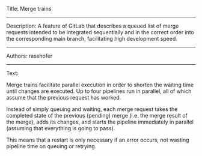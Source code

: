 Title: Merge trains

-----

Description: A feature of GitLab that describes a queued list of merge requests intended to be integrated sequentially and in the correct order into the corresponding main branch, facilitating high development speed.

-----

Authors: rasshofer

-----

Text:

Merge trains facilitate parallel execution in order to shorten the waiting time until changes are executed. Up to four pipelines run in parallel, all of which assume that the previous request has worked.

Instead of simply queuing and waiting, each merge request takes the completed state of the previous (pending) merge (i.e. the merge result of the merge), adds its changes, and starts the pipeline immediately in parallel (assuming that everything is going to pass).

This means that a restart is only necessary if an error occurs, not wasting pipeline time on queuing or retrying.

